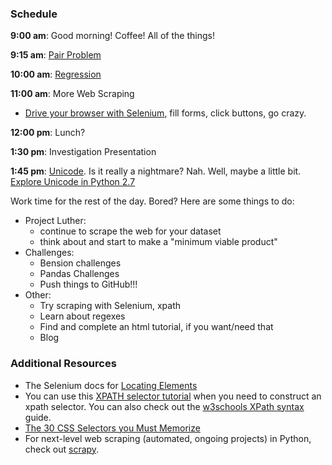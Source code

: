 ### Schedule

**9:00 am**: Good morning! Coffee! All of the things!

**9:15 am**: [Pair Problem](pair.md)

**10:00 am**: [Regression](Linear_Regression.pdf/)

**11:00 am**: More Web Scraping

 * [Drive your browser with Selenium](web_scraping_selenium_class.ipynb), fill forms, click buttons, go crazy.

**12:00 pm**: Lunch?

**1:30 pm**: Investigation Presentation

**1:45 pm**: [Unicode](unicode.md). Is it really a nightmare? Nah. Well, maybe a little bit. [Explore Unicode in Python 2.7](unicode.ipynb)

Work time for the rest of the day. Bored? Here are some things to do:

 * Project Luther:
     * continue to scrape the web for your dataset
     * think about and start to make a "minimum viable product"
 * Challenges:
     * Bension challenges
     * Pandas Challenges
     * Push things to GitHub!!!
 * Other:
     * Try scraping with Selenium, xpath
     * Learn about regexes
     * Find and complete an html tutorial, if you want/need that
     * Blog


### Additional Resources

 * The Selenium docs for [Locating Elements](http://selenium-python.readthedocs.org/locating-elements.html)
 * You can use this [XPATH selector tutorial](http://zvon.org/comp/r/tut-XPath_1.html) when you need to construct an xpath selector. You can also check out the [w3schools XPath syntax](http://www.w3schools.com/xpath/xpath_syntax.asp) guide.
 * [The 30 CSS Selectors you Must Memorize](http://code.tutsplus.com/tutorials/the-30-css-selectors-you-must-memorize--net-16048)
 * For next-level web scraping (automated, ongoing projects) in Python, check out [scrapy](http://scrapy.org/).
